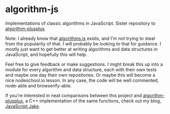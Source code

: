 algorithm-js
============

Implementations of classic algorithms in JavaScript. Sister repository to [algorithm-plusplus](https://github.com/jrpruit1/algorithm-plusplus)

Note: I already know that [algorithms.js](https://github.com/felipernb/algorithms.js) exists, and I'm not trying to steal from the popularity of that. I will probably be looking to that for guidance. I mostly just want to get better at writing algorithms and data structures in JavaScript, and hopefully this will help.

Feel free to give feedback or make suggestions. I might break this up into a module for every algorithm and data structure, each with their own tests and maybe one day their own repositories. Or maybe this will become a nice nodeschool.io lesson. In any case, the code will be well commented, node-able and browserify-able.

If you're interested in neat comparisons between this project and [algorithm-plusplus](https://github.com/jrpruit1/algorithm-plusplus), a C++ implementation of the same functions, check out my blog, [JavaScript Jake](http://javascriptjake.com/).
